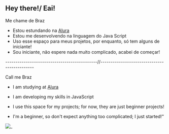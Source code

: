 ## Hey there!/ Eai!

Me chame de Braz

- Estou estundando na [Alura](https://www.alura.com.br)
- Estou me desenvolvendo na linguagem do Java Script
- Uso esse espaço para meus projetos, por enquanto, só tem alguns de iniciante!
- Sou iniciante, não espere nada muito complicado, acabei de começar!

---------------------------------------------//---------------------------------------------

Call me Braz

- I am studying at [Alura](https://www.alura.com.br)

- I am developing my skills in JavaScript

- I use this space for my projects; for now, they are just beginner projects!

- I'm a beginner, so don't expect anything too complicated; I just started!"

![_](https://media.tenor.com/s1PTNnkaSQsAAAAi/js-java-script.gif)

